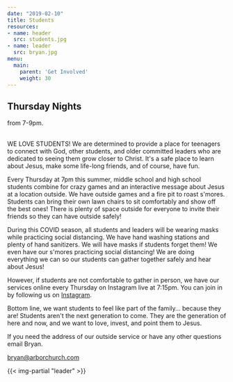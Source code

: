 ```yaml
---
date: "2019-02-10"
title: Students
resources:
- name: header
  src: students.jpg
- name: leader
  src: bryan.jpg
menu:
  main:
    parent: 'Get Involved'
    weight: 30
---
```


<h2 class="tight-header">Thursday Nights</h2> from 7-9pm.

<br>
<br>

WE LOVE STUDENTS! We are determined to provide a place for teenagers to connect with God, other students, and older committed leaders who are dedicated to seeing them grow closer to Christ. It's a safe place to learn about Jesus, make some life-long friends, and of course, have fun.

Every Thursday at 7pm this summer, middle school and high school students combine for crazy games and an interactive message about Jesus at a location outside. We have outside games and a fire pit to roast s'mores. Students can bring their own lawn chairs to sit comfortably and show off the best ones! There is plenty of space outside for everyone to invite their friends so they can have outside safely!

During this COVID season, all students and leaders will be wearing masks while practicing social distancing. We have hand washing stations and plenty of hand sanitizers. We will have masks if students forget them! We even have our s'mores practicing social distancing! We are doing everything we can so our students can gather together safely and hear about Jesus!

However, if students are not comfortable to gather in person, we have our services online every Thursday on Instagram live at 7:15pm. You can join in by following us on [Instagram](https://www.instagram.com/arborstudents/).

Bottom line, we want students to feel like part of the family... because they are! Students aren't the next generation to come. They are the generation of here and now, and we want to love, invest, and point them to Jesus.

If you need the address of our outside service or have any other questions email Bryan.

<bryan@arborchurch.com>

{{< img-partial "leader" >}}

